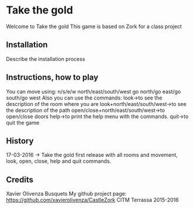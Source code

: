 # Take the gold

Welcome to Take the gold
This game is based on Zork for a class project

## Installation

Describe the installation process

## Instructions, how to play

You can move using:
n/s/e/w
north/east/south/west
go north/go east/go south/go west
Also you can use the commands:
look->to see the description of the room where you are
look+north/east/south/west->to see the description of the path
open/close+north/east/south/west->to open/close doors
help->to print the help menu with the commands.
quit->to quit the game

## History

17-03-2016 -> Take the gold first release with all rooms and movement, look, open, close, help and quit commands.

## Credits

Xavier Olivenza Busquets
My github project page: https://github.com/xavierolivenza/CastleZork
CITM Terrassa 2015-2016